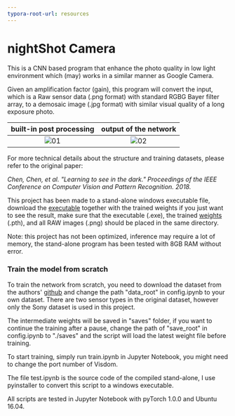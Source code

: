 ```yaml
---
typora-root-url: resources
---
```


# nightShot Camera

This is a CNN based program that enhance the photo quality in low light environment which (may) works in a similar manner as Google Camera.

Given an amplification factor (gain), this program will convert the input, which is a Raw sensor data (.png format) with standard RGBG Bayer filter array, to a demosaic image (.jpg format) with similar visual quality of a long exposure photo.

| built-in post processing | output of the network |
| :----------------------: | :-------------------: |
|      ![01](/01.jpg)      |    ![02](/02.jpg)     |

For more technical details about the structure and training datasets, please refer to the original paper:

*Chen, Chen, et al. "Learning to see in the dark." Proceedings of the IEEE Conference on Computer Vision and Pattern Recognition. 2018.*

This project has been made to a stand-alone windows executable file, download the [executable](https://drive.google.com/file/d/15g5ivbNkQ4XvPE5NyTNgCWteQVPqvvit/view?usp=sharing) together with the trained weights if you just want to see the result, make sure that the executable (.exe), the trained [weights](https://drive.google.com/open?id=10digkmC8MFtE5h0KlWWSfyNtdS4GH2df) (.pth), and all RAW images (.png) should be placed in the same directory.

Note: this project has not been optimized, inference may require a lot of memory, the stand-alone program has been tested with 8GB RAM without error.



### Train the model from scratch

To train the network from scratch, you need to download the dataset from the authors' [github](https://github.com/cchen156/Learning-to-See-in-the-Dark) and change the path "data_root" in config.ipynb to your own dataset. There are two sensor types in the original dataset, however only the Sony dataset is used in this project.

The intermediate weights will be saved in "saves" folder, if you want to continue the training after a pause, change the path of "save_root" in config.ipynb to "./saves" and the script will load the latest weight file before training.

To start training, simply run train.ipynb in Jupyter Notebook, you might need to change the port number of Visdom.

The file test.ipynb is the source code of the compiled stand-alone, I use pyinstaller to convert this script to a windows executable.

All scripts are tested in Jupyter Notebook with pyTorch 1.0.0 and Ubuntu 16.04.

